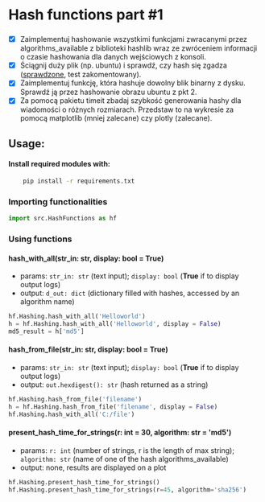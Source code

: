 #   Hash functions part #1

###

- [x] Zaimplementuj hashowanie wszystkimi funkcjami zwracanymi przez algorithms_available z biblioteki hashlib wraz ze zwróceniem informacji o czasie hashowania dla danych wejściowych z konsoli.
- [x] Ściągnij duży plik (np. ubuntu) i sprawdź, czy hash się zgadza ([sprawdzone](https://github.com/MatSaf123/cryptography-classes/blob/master/task_02_hash/tests/HashFunctionsTest.py), test zakomentowany).
- [x] Zaimplementuj funkcję, która hashuje dowolny blik binarny z dysku. Sprawdź ją przez hashowanie obrazu ubuntu z pkt 2.
- [x] Za pomocą pakietu timeit zbadaj szybkość generowania hashy dla wiadomości o różnych rozmiarach. Przedstaw to na wykresie za pomocą matplotlib (mniej zalecane) czy plotly (zalecane).

## Usage:

#### Install required modules with:

```cmd
    pip install -r requirements.txt
```

### Importing functionalities
```py
import src.HashFunctions as hf
```

### Using functions

#### hash_with_all(str_in: str, display: bool = True)

- params: `str_in: str` (text input); `display: bool` (<b>True</b> if to display output logs)
- output: `d_out: dict` (dictionary filled with hashes, accessed by an algorithm name)
```py
hf.Hashing.hash_with_all('Helloworld')
h = hf.Hashing.hash_with_all('Helloworld', display = False)
md5_result = h['md5']
```
#### hash_from_file(str_in: str, display: bool = True)

- params: `str_in: str` (text input); `display: bool` (<b>True</b> if to display output logs)
- output: `out.hexdigest(): str` (hash returned as a string)
```py
hf.Hashing.hash_from_file('filename')
h = hf.Hashing.hash_from_file('filename', display = False)
hf.Hashing.hash_with_all('C:/file')
```
#### present_hash_time_for_strings(r: int = 30, algorithm: str = 'md5')

- params: `r: int` (number of strings, r is the length of max string); `algorithm: str` (name of one of the hash algorithms_available)
- output: none, results are displayed on a plot
```py
hf.Hashing.present_hash_time_for_strings()
hf.Hashing.present_hash_time_for_strings(r=45, algorithm='sha256')
```
